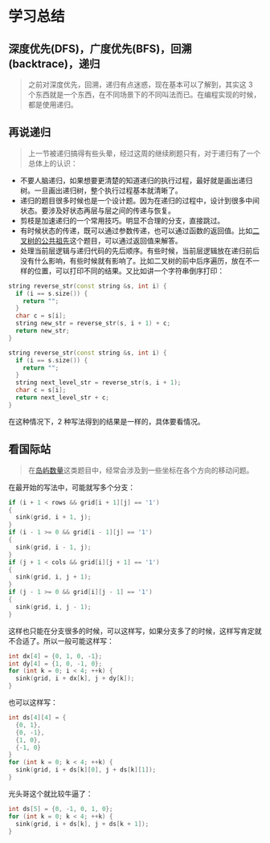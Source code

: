 # 学习总结

## 深度优先(DFS)，广度优先(BFS)，回溯(backtrace)，递归

> 之前对深度优先，回溯，递归有点迷惑，现在基本可以了解到，其实这 3 个东西就是一个东西，在不同场景下的不同叫法而已。在编程实现的时候，都是使用递归。

## 再说递归

> 上一节被递归搞得有些头晕，经过这周的继续刷题只有，对于递归有了一个总体上的认识：

- 不要人脑递归，如果想要更清楚的知道递归的执行过程，最好就是画出递归树。一旦画出递归树，整个执行过程基本就清晰了。
- 递归的题目很多时候也是一个设计题。因为在递归的过程中，设计到很多中间状态。要涉及好状态再层与层之间的传递与恢复。
- 剪枝是加速递归的一个常用技巧。明显不合理的分支，直接跳过。
- 有时候状态的传递，既可以通过参数传递，也可以通过函数的返回值。比如[二叉树的公共祖先](https://leetcode-cn.com/problems/lowest-common-ancestor-of-a-binary-tree/)这个题目，可以通过返回值来解答。
- 处理当前层逻辑与递归代码的先后顺序。有些时候，当前层逻辑放在递归前后没有什么影响，有些时候就有影响了。比如二叉树的前中后序遍历，放在不一样的位置，可以打印不同的结果。又比如讲一个字符串倒序打印：

```c++
string reverse_str(const string &s, int i) {
  if (i == s.size()) {
    return "";
  }
  char c = s[i];
  string new_str = reverse_str(s, i + 1) + c;
  return new_str;
}
```

```cpp
string reverse_str(const string &s, int i) {
  if (i == s.size()) {
    return "";
  }
  string next_level_str = reverse_str(s, i + 1);
  char c = s[i];
  return next_level_str + c;
}
```

在这种情况下，2 种写法得到的结果是一样的，具体要看情况。

## 看国际站

> 在[岛屿数量](https://leetcode-cn.com/problems/number-of-islands/)这类题目中，经常会涉及到一些坐标在各个方向的移动问题。

在最开始的写法中，可能就写多个分支：

```c++
if (i + 1 < rows && grid[i + 1][j] == '1')
{
  sink(grid, i + 1, j);
}
if (i - 1 >= 0 && grid[i - 1][j] == '1')
{
  sink(grid, i - 1, j);
}
if (j + 1 < cols && grid[i][j + 1] == '1')
{
  sink(grid, i, j + 1);
}
if (j - 1 >= 0 && grid[i][j - 1] == '1')
{
  sink(grid, i, j - 1);
}
```

这样也只能在分支很多的时候，可以这样写，如果分支多了的时候，这样写肯定就不合适了。所以一般可能这样写：

```cpp
int dx[4] = {0, 1, 0, -1};
int dy[4] = {1, 0, -1, 0};
for (int k = 0; i < 4; ++k) {
  sink(grid, i + dx[k], j + dy[k]);
}
```

也可以这样写：

```cpp
int ds[4][4] = {
  {0, 1},
  {0, -1},
  {1, 0},
  {-1, 0}
}
for (int k = 0; k < 4; ++k) {
  sink(grid, i + ds[k][0], j + ds[k][1]);
}
```

光头哥这个就比较牛逼了：

```cpp
int ds[5] = {0, -1, 0, 1, 0};
for (int k = 0; k < 4; ++k) {
  sink(grid, i + ds[k], j + ds[k + 1]);
}
```
